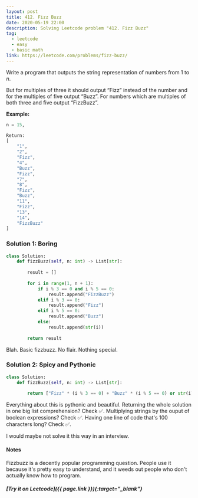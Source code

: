 ```yaml
---
layout: post
title: 412. Fizz Buzz
date: 2020-05-19 22:00
description: Solving Leetcode problem "412. Fizz Buzz"
tag:
  - leetcode
  - easy
  - basic math
link: https://leetcode.com/problems/fizz-buzz/
---
```


Write a program that outputs the string representation of numbers from 1 to *n*.

But for multiples of three it should output “Fizz” instead of the  number and for the multiples of five output “Buzz”. For numbers which  are multiples of both three and five output “FizzBuzz”.

**Example:**

```python
n = 15,

Return:
[
    "1",
    "2",
    "Fizz",
    "4",
    "Buzz",
    "Fizz",
    "7",
    "8",
    "Fizz",
    "Buzz",
    "11",
    "Fizz",
    "13",
    "14",
    "FizzBuzz"
]
```



### Solution 1: Boring

```python
class Solution:
    def fizzBuzz(self, n: int) -> List[str]:
        
        result = []
        
        for i in range(1, n + 1):
            if i % 3 == 0 and i % 5 == 0:
                result.append("FizzBuzz")
            elif i % 3 == 0:
                result.append("Fizz")
            elif i % 5 == 0:
                result.append("Buzz")
            else:
                result.append(str(i))
                
        return result
```

Blah. Basic fizzbuzz. No flair. Nothing special.

### Solution 2: Spicy and Pythonic

```python
class Solution:
    def fizzBuzz(self, n: int) -> List[str]:
        
        return ["Fizz" * (i % 3 == 0) + "Buzz" * (i % 5 == 0) or str(i) for i in range(1, n + 1)]
```

Everything about this is pythonic and beautiful. Returning the whole solution in one big list comprehension? Check ✅. Multiplying strings by the ouput of boolean expressions? Check ✅. Having one line of code that's 100 characters long? Check ✅.

I would maybe not solve it this way in an interview.



#### Notes

Fizzbuzz is a decently popular programming question. People use it because it's pretty easy to understand, and it weeds out people who don't actually know how to program.

##### [Try it on Leetcode]({{ page.link }}){:target="_blank"}